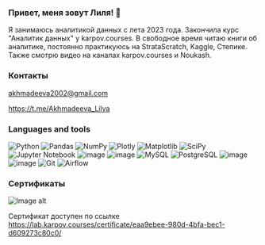 ### Привет, меня зовут Лиля! 👋
Я занимаюсь аналитикой данных с лета 2023 года. Закончила курс "Аналитик данных" у karpov.courses. В свободное время читаю книги об аналитике, постоянно практикуюсь на StrataScratch, Kaggle, Степике. Также смотрю видео на каналах karpov.courses и Noukash.

### Контакты
akhmadeeva2002@gmail.com

https://t.me/Akhmadeeva_Lilya

### Languages and tools
![Python](https://img.shields.io/badge/python-3670A0?style=for-the-badge&logo=python&logoColor=ffdd54)
![Pandas](https://img.shields.io/badge/pandas-%23150458.svg?style=for-the-badge&logo=pandas&logoColor=white)
![NumPy](https://img.shields.io/badge/numpy-%23013243.svg?style=for-the-badge&logo=numpy&logoColor=white)
![Plotly](https://img.shields.io/badge/Plotly-%233F4F75.svg?style=for-the-badge&logo=plotly&logoColor=white)
![Matplotlib](https://img.shields.io/badge/Matplotlib-%23ffffff.svg?style=for-the-badge&logo=Matplotlib&logoColor=black)
![SciPy](https://img.shields.io/badge/SciPy-%230C55A5.svg?style=for-the-badge&logo=scipy&logoColor=%white)
![Jupyter Notebook](https://img.shields.io/badge/jupyter-%23FA0F00.svg?style=for-the-badge&logo=jupyter&logoColor=white)
![image](https://github.com/a-lilya/a-lilya/assets/160621194/b31940bf-cccc-43ee-b49a-9bd2e51fb332)
![image](https://github.com/a-lilya/a-lilya/assets/160621194/74562c66-ac07-4948-9ba1-e18c3e1129a8)
![MySQL](https://img.shields.io/badge/mysql-%2300f.svg?style=for-the-badge&logo=mysql&logoColor=white)
![PostgreSQL](https://img.shields.io/badge/PostgreSQL-316192?style=for-the-badge&logo=postgresql&logoColor=white)
![image](https://github.com/a-lilya/a-lilya/assets/160621194/0f4de5a1-ebe0-48a9-a5cf-aa61f7547b10)
![image](https://github.com/a-lilya/a-lilya/assets/160621194/087054a8-93f4-4777-95e2-00e1ae24ac9b)
![Git](https://img.shields.io/badge/git-%23F05033.svg?style=for-the-badge&logo=git&logoColor=white)
![Airflow](https://img.shields.io/badge/Airflow-017CEE?style=for-the-badge&logo=Apache%20Airflow&logoColor=white)

### Сертификаты
![Image alt](https://github.com/a-lilya/a-lilya/raw/master/Сертификат_karpov.courses/image.png)

Сертификат доступен по ссылке https://lab.karpov.courses/certificate/eaa9ebee-980d-4bfa-bec1-d609273c80c0/


<!--
**a-lilya/a-lilya** is a ✨ _special_ ✨ repository because its `README.md` (this file) appears on your GitHub profile.

Here are some ideas to get you started:

- 🔭 I’m currently working on ...
- 🌱 I’m currently learning ...
- 👯 I’m looking to collaborate on ...
- 🤔 I’m looking for help with ...
- 💬 Ask me about ...
- 📫 How to reach me: ...
- 😄 Pronouns: ...
- ⚡ Fun fact: ...
-->
